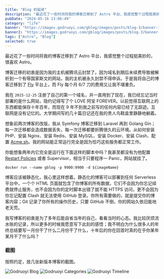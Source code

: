 ```yaml
---
title: "Blog 的延续"
description: "最近花了一些时间将我的博客迁移到了 Astro 平台，我感觉整个过程挺美妙的，很喜欢 Astro。"
pubDate: "2024-05-16 13:06:49"
category: "life"
banner: "https://images.godruoyi.com/gblog/images/posts/blog-3/banner-1.avif"
banner2: "https://images.godruoyi.com/gblog/images/posts/blog-3/banner-2.avif"
tags: ["Astro", "Blog"]
selected: true
---
```


最近花了一些时间将我的博客迁移到了 Astro 平台，我感觉整个过程挺美妙的，很喜欢 Astro。

博客迁移的初衷是因为我的主机被腾讯云封禁了。因为域名到期后未续费导致被解析到一个有辱国家斯文的网站，我的主机被永久封禁不得申诉。于是我将自己的博客迁移到了 [Fly](https://fly.io) 平台上，而 Fly 每个月 6/7 刀的费用又让我不堪重负。

我在 `2015-12-25` 注册了自己的第一个域名，并一直用到了现在，我已经忘记当时部署的是什么网站，隐约记得写了个 LOVE 阿宝 FOREVER。以前觉得互联网上的东西都能保存十年百年，而现在 9 年不到我之前写的任何内容已经了无踪迹。互联网是没有记忆的。大学期间写的几十篇日记还在我的贵人鸟鞋盒里静静地躺着。

想象前两次博客的改版，我从 Symfony 博客迁移到 Laravel 再到 Golang Gin；每一次迁移都会造成数据丢失，每一次迁移都要折腾很久的云环境。从如何安装 PHP、安装 Nginx、安装 Redis、安装 MySQL、安装 Docker、安装 Clash、配置 [Acme.sh](https://github.com/Neilpang/acme.sh)。我的网站能正常运行完全是因为恰巧这些服务都正常工作。

你能想象两年内它完全是运行在下面这样的脚本中吗？我甚至都没有为他配置 [Restart Policies](https://docs.docker.com/config/containers/start-containers-automatically/) 或者 Supervisor，相当于只要程序一 Panic，网站就挂了。

```shell
docker run --name gblog -p 9900:9900 -d ${imageName}
```

博客应该被静态化，我心里这样想着。静态化的博客可以部署到任何 Serverless 平台中，一个个 HTML 页面就包含了你博客的所有数据，它们不会因为你忘记续费就停止服务，也不会因为你的定时脚本出错了就不能 HTTPS 访问，更不会因为你忘记配置 Clash 就无法使用 GitHub 登录。你所有需要做的，就是提交你的博客内容；Git 记录了你所有的操作历史，只要 GitHub 不倒，你的网站久依旧能地老天荒。

我写博客的初衷是为了多年后能自省当年的自己，看看当时的心态。我比较厌烦流水账的记录，所以更多的时候我愿意写下此刻的感悟；我不明白为什么很多人的年终总结要写一月份干了什么二月份干了什么，十年后的你在回首时真的在乎你某年某月干了什么吗？

### 截图

按照约定，放几张新版本博客的截图。

![Godruoyi Blog](https://images.godruoyi.com/gblog/images/posts/blog-3/home.avif)
![Godruoyi Categories](https://images.godruoyi.com/gblog/images/posts/blog-3/categories.avif)
![Godruoyi Timeline](https://images.godruoyi.com/gblog/images/posts/blog-3/timeline.avif)
